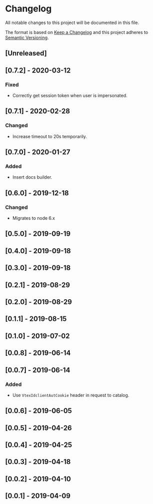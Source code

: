 # Changelog

All notable changes to this project will be documented in this file.

The format is based on [Keep a Changelog](http://keepachangelog.com/en/1.0.0/)
and this project adheres to [Semantic Versioning](http://semver.org/spec/v2.0.0.html).

## [Unreleased]

## [0.7.2] - 2020-03-12
### Fixed
- Correctly get session token when user is impersonated.

## [0.7.1] - 2020-02-28
### Changed
- Increase timeout to 20s temporarily.

## [0.7.0] - 2020-01-27
### Added
- Insert docs builder.

## [0.6.0] - 2019-12-18
### Changed
- Migrates to node 6.x

## [0.5.0] - 2019-09-19

## [0.4.0] - 2019-09-18

## [0.3.0] - 2019-09-18

## [0.2.1] - 2019-08-29

## [0.2.0] - 2019-08-29

## [0.1.1] - 2019-08-15

## [0.1.0] - 2019-07-02

## [0.0.8] - 2019-06-14

## [0.0.7] - 2019-06-14
### Added
- Use `VtexIdclientAutCookie` header in request to catalog.

## [0.0.6] - 2019-06-05

## [0.0.5] - 2019-04-26

## [0.0.4] - 2019-04-25

## [0.0.3] - 2019-04-18

## [0.0.2] - 2019-04-10

## [0.0.1] - 2019-04-09
